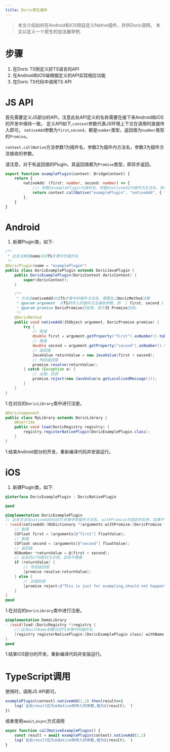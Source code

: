 ```yaml
---
title: Doric原生插件
---
```

> 本文介绍如何在Android和iOS侧自定义Native插件，并供Doric调用。
> 本文以定义一个原生的加法器举例.
# 步骤
1. 在Doric TS侧定义好TS语言的API
1. 在Android和iOS端根据定义的API实现相应功能
1. 在Doric TS代码中调用TS API

# JS API
首先需要定义JS部分的API，注意此处API定义的名称需要在接下来Android和iOS的开发中保持一致。
定义API如下,`context`参数代表JS环境上下文在调用时直接传入即可。
`nativeAdd`参数为`first`,`second`，都是`number`类型，返回值为`number`类型的`Promise`。

`context.callNative`方法参数1为插件名，参数2为插件内方法名，参数3为插件方法接收的参数。

请注意，对于有返回值的Plugin，其返回值都为`Promise`类型，即异步返回。

```typescript
export function examplePlugin(context: BridgeContext) {
    return {
        nativeAdd: (first: number, second: number) => {
            /// 参数1examplePlugin为插件名，参数2nativeAdd为插件内方法名，参数3{ first, second }为插件方法接收的参数。
            return context.callNative("examplePlugin", "nativeAdd", { first, second }) as Promise<number>
        },
    }
}
```
# Android
1. 新建Plugin类，如下:
```java
/**
 * 此处注解值name对应TS步骤中的插件名
 */
@DoricPlugin(name = "examplePlugin")
public class DoricExamplePlugin extends DoricJavaPlugin {
    public DoricExamplePlugin(DoricContext doricContext) {
        super(doricContext);
    }

    /**
     * 方法名nativeAdd对应TS步骤中的插件方法名，需要加上DoricMethod注解
     * @param argument  从TS侧传入的插件方法接收参数，即  { first, second }
     * @param promise DoricPromise封装类，用于JS Promise回调。
     */
    @DoricMethod
    public void nativeAdd(JSObject argument, DoricPromise promise) {
        try {
            // 取值
            double first = argument.getProperty("first").asNumber().toDouble();
            // 取值
            double second = argument.getProperty("second").asNumber().toDouble();
            // 返回值
            JavaValue returnValue = new JavaValue(first + second);
            // 传回返回值
            promise.resolve(returnValue);
        } catch (Exception e) {
            // 出错，回调
            promise.reject(new JavaValue(e.getLocalizedMessage()));
        }
    }
}
```
1.在对应的`DoricLibrary`类中进行注册。
```java
@DoricComponent
public class MyLibrary extends DoricLibrary {
    @Override
    public void load(DoricRegistry registry) {
        registry.registerNativePlugin(DoricExamplePlugin.class);
    }
}
```
1.结束Android部分的开发，重新编译代码并安装运行。

# iOS
1. 新建Plugin类，如下:

```objectivec
@interface DoricExamplePlugin : DoricNativePlugin

@end

@implementation DoricExamplePlugin
// 此处方法名nativeAdd对应TS步骤中的插件方法名, withPromise为固定的名称，如果不需要返回值，可不带。
- (void)nativeAdd:(NSDictionary *)arguments withPromise:(DoricPromise *)promise {
    // 取值
    CGFloat first = [arguments[@"first"] floatValue];
    // 取值
    CGFloat second = [arguments[@"second"] floatValue];
    // 返回值
    NSNumber *returnValue = @(first + second);
    // 此处的if判断仅为示例，实际不需要
    if (returnValue) {
        // 传回返回值
        [promise resolve:returnValue];
    } else {
        // 出错回调
        [promise reject:@"This is just for exampling,should not happen"];
    }
}
@end
```
1.在对应的`DoricLibrary`类中进行注册。
```objectivec
@implementation DemoLibrary
- (void)load:(DoricRegistry *)registry {
    ///此处withName参数对应TS步骤中的插件名
    [registry registerNativePlugin:[DoricExamplePlugin class] withName:@"examplePlugin"];
}
@end
```
1.结束iOS部分的开发，重新编译代码并安装运行。

# TypeScript调用
使用时，调用JS API即可。
```typescript
examplePlugin(context).nativeAdd(1,2).then(result=>{
    log(`此处result应为从Native侧传入的参数,值为${result}。`)
})
```
或者使用`await`,`async`方式调用
```typescript
async function callNativeExamplePlugin() {
    const result = await examplePlugin(context).nativeAdd(1,2)
    log(`此处result应为从Native侧传入的参数,值为${result}。`)
}
```